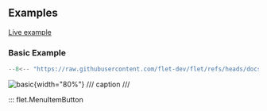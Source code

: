 ## Examples

[Live example](https://flet-controls-gallery.fly.dev/buttons/menuitembutton)

### Basic Example

```python
--8<-- "https://raw.githubusercontent.com/flet-dev/flet/refs/heads/docs/sdk/python/examples/python/controls/menu-item-button/basic.py"
```

![basic](https://raw.githubusercontent.com/flet-dev/flet/docs/sdk/python/examples/python/controls/menu-item-button/media/basic.png){width="80%"}
/// caption
///

::: flet.MenuItemButton
